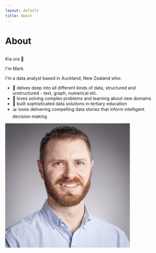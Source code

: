 ```yaml
---
layout: default
title: About
---
```

<h1>About</h1>
<div class="row">
  <div class="column">
    <p>Kia ora 👋</p>
    <p>I'm Mark.</p>
    <p>I'm a data analyst based in Auckland, New Zealand who:</p>
    <ul>
      <li>🔎 delves deep into all different kinds of data, structured and unstructured - text, graph, numerical etc.</li>
      <li>🎯 loves solving complex problems and learning about new domains</li>
      <li>🔨 built sophisticated data solutions in tertiary education</li>
      <li>📊 loves delivering compelling data stories that inform intelligent decision-making</li>
    </ul>
  </div>
  
  <div class="column">
    <img src="/assets/img/mark-profile.jpg" alt="mark" style="height: 400px; width: 400px;">
  </div>
</div>
